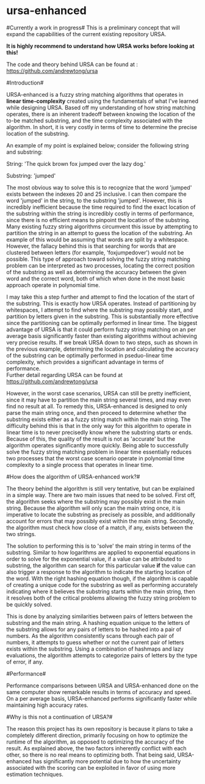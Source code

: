 # ursa-enhanced
#Currently a work in progress#
This is a preliminary concept that will expand the capabilities of the current existing repository URSA. 

**It is highly recommend to understand how URSA works before looking at this!**

The code and theory behind URSA can be found at : https://github.com/andrewtong/ursa

#Introduction#

URSA-enhanced is a fuzzy string matching algorithms that operates in **linear time-complexity** created using the
fundamentals of what I've learned while designing URSA.  Based off my understanding of how string matching operates,
there is an inherent tradeoff between knowing the location of the to-be matched substring, and the time complexity associated
with the algorithm.  In short, it is very costly in terms of time to determine the precise location of the substring.

An example of my point is explained below; consider the following string and substring:

String: 'The quick brown fox jumped over the lazy dog.'

Substring: 'jumped'

The most obvious way to solve this is to recognize that the word 'jumped' exists between the indexes 20 and 25 inclusive.
I can then compare the word 'jumped' in the string, to the substring 'jumped'.  However, this is incredibly inefficient
because the time required to find the exact location of the substring within the string is incredibly costly in terms of 
performance, since there is no efficient means to pinpoint the location of the substring.  Many existing fuzzy string 
algorithms circumvent this issue by attempting to partition the string in an attempt to guess the location of the substring.
An example of this would be assuming that words are split by a whitespace.  However, the fallacy behind this is that 
searching for words that are clustered between letters (for example, 'foxjumpedover') would not be possible.  This type of 
approach toward solving the fuzzy string matching problem can be interpreted as two processes, locating the correct 
position of the substring as well as determining the accuracy between the given word and the correct word, both of which when
done in the most basic approach operate in polynomial time.

I may take this a step further and attempt to find the location of the start of the substring.  This is exactly how URSA
operates.  Instead of partitioning by whitespaces, I attempt to find where the substring may possibly start, and partition
by letters given in the substring.  This is substantially more effective since the partitioning can be optimally performed
in linear time.   The biggest advantage of URSA is that it could perform fuzzy string matching on an per average basis 
significantly faster than existing algorithms without achieving very precise results.  If we break URSA down to two steps, 
such as shown in the previous example, determining the location and calculating the accuracy of the substring can be 
optimally performed in pseduo-linear time complexity, which provides a significant advantage in terms of performance.  
Further detail regarding URSA can be found at https://github.com/andrewtong/ursa

However, in the worst case scenarios, URSA can still be pretty inefficient, since it may have to partition the main string
several times, and may even find no result at all.  To remedy this, URSA-enhanced is designed to only parse the main string
once, and then proceed to determine whether the substring exists either as a fuzzy string match within the main string.  The
difficulty behind this is that in the only way for this algorithm to operate in linear time is to never precisedly know
where the substring starts or ends.  Because of this, the quality of the result is not as 'accurate' but the algorithm
operates significantly more quickly.  Being able to successfully solve the fuzzy string matching problem in linear time 
essentially reduces two processes that the worst case scenario operate in polynomial time complexity to a single process that
operates in linear time.

#How does the algorithm of URSA-enhanced work?#

The theory behind the algorithm is still very tentative, but can be explained in a simple way.  There are two main issues
that need to be solved.  First off, the algorithm seeks where the substring may possibly exist in the main string.  Because
the algorithm will only scan the main string once, it is imperative to locate the substring as precisely as possible, and
additionally account for errors that may possibly exist within the main string.  Secondly, the algorithm must check how 
close of a match, if any, exists between the two strings.

The solution to performing this is to 'solve' the main string in terms of the substring.  Similar to how logarithms are 
applied to exponential equations in order to solve for the exponential value, if a value can be attributed to substring,
the algorithm can search for this particular value **if** the value can also trigger a response to the algorithm to indicate
the starting location of the word.  With the right hashing equation though, if the algorithm is capable of creating a unique 
code for the substring as well as performing accurately indicating where it believes the substring starts within the main
string, then it resolves both of the critical problems allowing the fuzzy string problem to be quickly solved.

This is done by analyzing similarities between pairs of letters between the substring and the main string.  A hashing 
equation unique to the letters of the substring allows for any pairs of letters to be hashed into a pair of numbers.  As the
algorithm consistently scans through each pair of numbers, it attempts to guess whether or not the current pair of letters
exists within the substring.  Using a combination of hashmaps and lazy evaluations, the algorithm attempts to categorize 
pairs of letters by the type of error, if any.  

#Performance#

Performance comparisons between URSA and URSA-enhanced done on the same computer show remarkable results in terms of accuracy
and speed.  On a per average basis, URSA-enhanced performs significantly faster while maintaining high accuracy rates.

#Why is this not a continuation of URSA?#

The reason this project has its own repository is because it plans to take a completely different direction, primarily 
focusing on how to optimize the runtime of the algorithm, as opposed to optimizing the accuracy of the result.  As explained 
above, the two factors inherently conflict with each other, so there is no real means to optimizing both.  That being said,
URSA-enhanced has significantly more potential due to how the uncertainty associated with the scoring can be exploited
in favor of using more estimation techniques.
      


